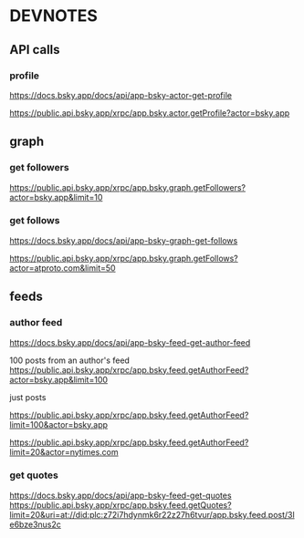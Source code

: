 # DEVNOTES

## API calls

### profile

https://docs.bsky.app/docs/api/app-bsky-actor-get-profile

https://public.api.bsky.app/xrpc/app.bsky.actor.getProfile?actor=bsky.app

## graph

### get followers

https://public.api.bsky.app/xrpc/app.bsky.graph.getFollowers?actor=bsky.app&limit=10

### get follows

https://docs.bsky.app/docs/api/app-bsky-graph-get-follows

https://public.api.bsky.app/xrpc/app.bsky.graph.getFollows?actor=atproto.com&limit=50

## feeds

### author feed

https://docs.bsky.app/docs/api/app-bsky-feed-get-author-feed

100 posts from an author's feed
https://public.api.bsky.app/xrpc/app.bsky.feed.getAuthorFeed?actor=bsky.app&limit=100

just posts

https://public.api.bsky.app/xrpc/app.bsky.feed.getAuthorFeed?limit=100&actor=bsky.app

https://public.api.bsky.app/xrpc/app.bsky.feed.getAuthorFeed?limit=20&actor=nytimes.com

### get quotes

https://docs.bsky.app/docs/api/app-bsky-feed-get-quotes
https://public.api.bsky.app/xrpc/app.bsky.feed.getQuotes?limit=20&uri=at://did:plc:z72i7hdynmk6r22z27h6tvur/app.bsky.feed.post/3le6bze3nus2c
